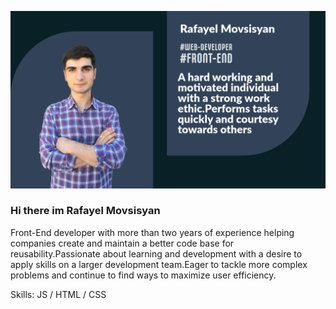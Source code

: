 ![Front-End Web Developer](https://github.com/rafayel2003/rafayel2003/blob/main/Untitled-1.png)
### Hi there im Rafayel Movsisyan

Front-End developer with more than two years of experience helping companies create and maintain a better code base for reusability.Passionate about learning and development with a desire to apply skills on a larger development team.Eager to tackle more complex problems and continue to find ways to maximize user efficiency.

Skills: JS / HTML / CSS





